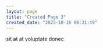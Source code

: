 ```yaml
---
layout: page
title: "Created Page 3"
created_date: "2025-10-16 00:31:49"
---
```


sit at at voluptate donec 
